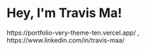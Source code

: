 <h1>Hey, I'm Travis Ma!</h1> 
<a>https://portfolio-very-theme-ten.vercel.app/</a> , <a>https://www.linkedin.com/in/travis-maa/</a>

<!--
**TravisMa07/TravisMa07** is a ✨ _special_ ✨ repository because its `README.md` (this file) appears on your GitHub profile.

Here are some ideas to get you started:

- 🔭 I’m currently working on ...
- 🌱 I’m currently learning ...
- 👯 I’m looking to collaborate on ...
- 🤔 I’m looking for help with ...
- 💬 Ask me about ...
- 📫 How to reach me: ...
- 😄 Pronouns: ...
- ⚡ Fun fact: ...
-->
